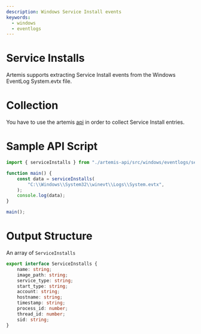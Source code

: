 ```yaml
---
description: Windows Service Install events
keywords:
  - windows
  - eventlogs
---
```


# Service Installs

Artemis supports extracting Service Install events from the Windows EventLog
System.evtx file.

# Collection

You have to use the artemis [api](../../API/overview.md) in order to collect
Service Install entries.

# Sample API Script

```typescript
import { serviceInstalls } from "./artemis-api/src/windows/eventlogs/services.ts";

function main() {
    const data = serviceInstalls(
        "C:\\Windows\\System32\\winevt\\Logs\\System.evtx",
    );
    console.log(data);
}

main();
```

# Output Structure

An array of `ServiceInstalls`

```typescript
export interface ServiceInstalls {
    name: string;
    image_path: string;
    service_type: string;
    start_type: string;
    account: string;
    hostname: string;
    timestamp: string;
    process_id: number;
    thread_id: number;
    sid: string;
}
```
